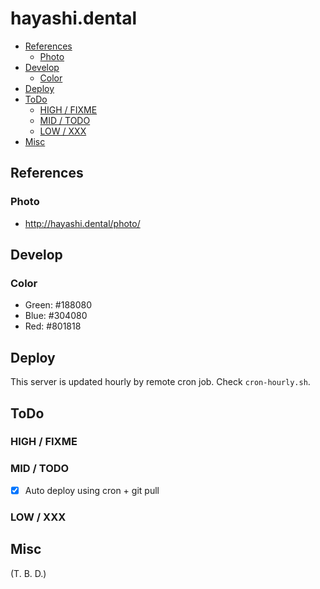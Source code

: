 hayashi.dental
========

<!-- TOC depthFrom:2 depthTo:6 withLinks:1 updateOnSave:1 orderedList:0 -->

- [References](#references)
	- [Photo](#photo)
- [Develop](#develop)
	- [Color](#color)
- [Deploy](#deploy)
- [ToDo](#todo)
	- [HIGH / FIXME](#high--fixme)
	- [MID / TODO](#mid--todo)
	- [LOW / XXX](#low--xxx)
- [Misc](#misc)

<!-- /TOC -->

## References

### Photo
* http://hayashi.dental/photo/

## Develop
### Color

- Green: #188080
- Blue:  #304080
- Red:   #801818

## Deploy

This server is updated hourly by remote cron job.
Check `cron-hourly.sh`.

## ToDo
### HIGH / FIXME

### MID / TODO

- [x] Auto deploy using cron + git pull

### LOW / XXX

## Misc

(T. B. D.)
